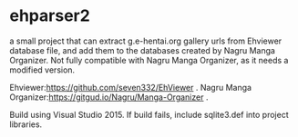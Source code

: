 # ehparser2
a small project that can extract g.e-hentai.org gallery urls from Ehviewer database file, 
and add them to the databases created by Nagru Manga Organizer. Not fully compatible with Nagru Manga Organizer, as it needs 
a modified version.

Ehviewer:https://github.com/seven332/EhViewer .
Nagru Manga Organizer:https://gitgud.io/Nagru/Manga-Organizer .

Build using Visual Studio 2015. If build fails, include sqlite3.def into project libraries.
